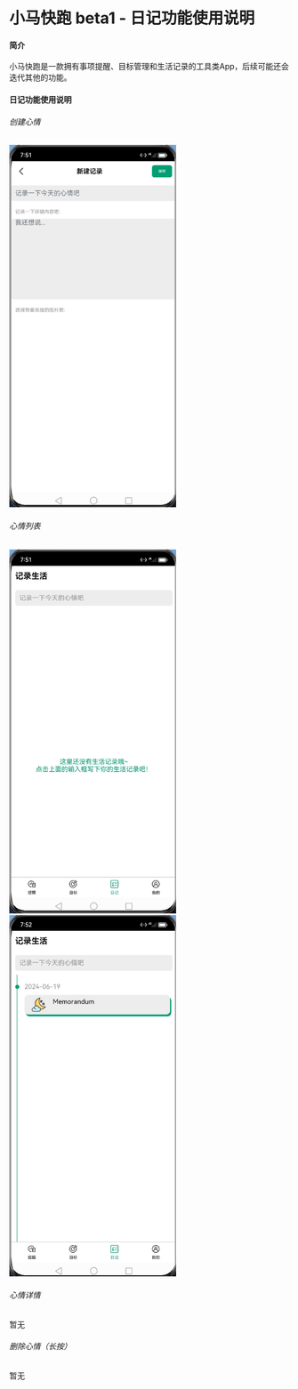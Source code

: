 # 小马快跑 beta1 - 日记功能使用说明

#### 简介

小马快跑是一款拥有事项提醒、目标管理和生活记录的工具类App，后续可能还会迭代其他的功能。

#### 日记功能使用说明

###### 创建心情

<img src="img/memorandum/新建记录.jpg" alt="新建记录" width="300"/>

###### 心情列表

<img src="img/memorandum/记录生活.jpg" alt="记录生活" width="300"/><img src="img/memorandum/记录生活-数据展示.jpg" alt="记录生活-数据展示" width="300"/>

###### 心情详情

暂无

###### 删除心情（长按）

暂无
